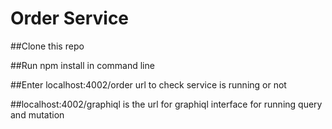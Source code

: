 # Order Service 

##Clone this repo

##Run npm install in command line

##Enter localhost:4002/order url to check service is running or not

##localhost:4002/graphiql is the url for graphiql interface for running query and mutation
